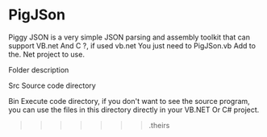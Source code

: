 # PigJSon
Piggy JSON is a very simple JSON parsing and assembly toolkit that can support VB.net And C ?, if used vb.net You just need to PigJSon.vb Add to the. Net project to use.

Folder description

Src
Source code directory

Bin
Execute code directory, if you don't want to see the source program, you can use the files in this directory directly in your VB.NET Or C# project.










>>>>>>> .theirs
